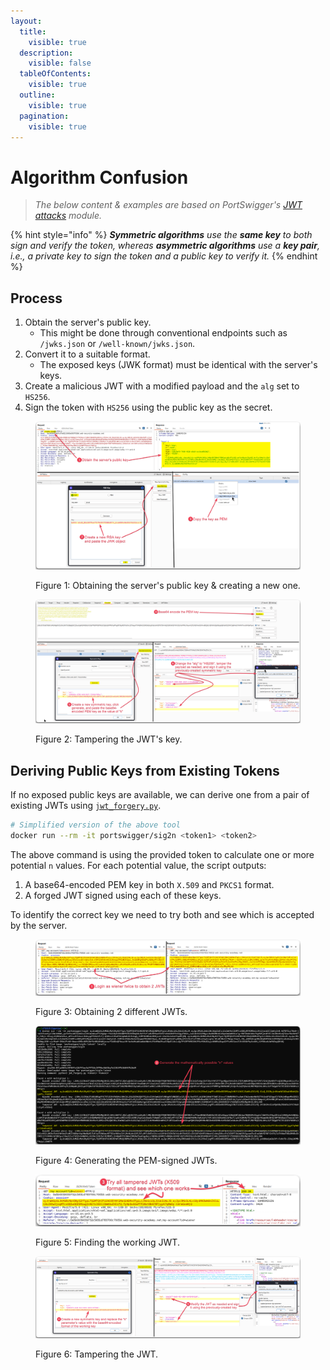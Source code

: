 ```yaml
---
layout:
  title:
    visible: true
  description:
    visible: false
  tableOfContents:
    visible: true
  outline:
    visible: true
  pagination:
    visible: true
---
```


# Algorithm Confusion

> _The below content & examples are based on PortSwigger's_ [_JWT attacks_](https://portswigger.net/web-security/jwt) _module._

{% hint style="info" %}
_**Symmetric algorithms** use the **same key** to both sign and verify the token, whereas **asymmetric algorithms** use a **key pair**, i.e., a private key to sign the token and a public key to verify it._
{% endhint %}

## Process <a href="#process" id="process"></a>

1. Obtain the server's public key.
   * This might be done through conventional endpoints such as `/jwks.json` or `/well-known/jwks.json`.
2. Convert it to a suitable format.
   * The exposed keys (JWK format) must be identical with the server's keys.
3. Create a malicious JWT with a modified payload and the `alg` set to `HS256`.
4. Sign the token with `HS256` using the public key as the secret.

<figure><img src="../../../../../.gitbook/assets/jwt_alg_confusion_1.png" alt=""><figcaption><p>Figure 1: Obtaining the server's public key &#x26; creating a new one.</p></figcaption></figure>

<figure><img src="../../../../../.gitbook/assets/jwt_alg_confusion_2.png" alt=""><figcaption><p>Figure 2: Tampering the JWT's key.</p></figcaption></figure>

## Deriving Public Keys from Existing Tokens <a href="#deriving-public-keys-from-existing-tokens" id="deriving-public-keys-from-existing-tokens"></a>

If no exposed public keys are available, we can derive one from a pair of existing JWTs using [`jwt_forgery.py`](https://github.com/silentsignal/rsa\_sign2n).

```bash
# Simplified version of the above tool
docker run --rm -it portswigger/sig2n <token1> <token2>
```

The above command is using the provided token to calculate one or more potential `n` values. For each potential value, the script outputs:

1. A base64-encoded PEM key in both `X.509` and `PKCS1` format.
2. A forged JWT signed using each of these keys.

To identify the correct key we need to try both and see which is accepted by the server.

<figure><img src="../../../../../.gitbook/assets/jwt_alg_confusion_3.png" alt=""><figcaption><p>Figure 3: Obtaining 2 different JWTs.</p></figcaption></figure>

<figure><img src="../../../../../.gitbook/assets/jwt_alg_confusion_4.png" alt=""><figcaption><p>Figure 4: Generating the PEM-signed JWTs.</p></figcaption></figure>

<figure><img src="../../../../../.gitbook/assets/jwt_alg_confusion_5.png" alt=""><figcaption><p>Figure 5: Finding the working JWT.</p></figcaption></figure>

<figure><img src="../../../../../.gitbook/assets/jwt_alg_confusion_6.png" alt=""><figcaption><p>Figure 6: Tampering the JWT.</p></figcaption></figure>
